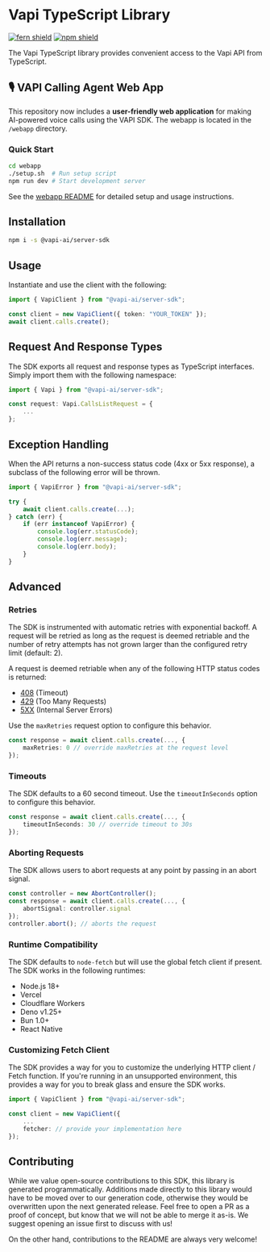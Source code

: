 # Vapi TypeScript Library

[![fern shield](https://img.shields.io/badge/%F0%9F%8C%BF-Built%20with%20Fern-brightgreen)](https://buildwithfern.com?utm_source=github&utm_medium=github&utm_campaign=readme&utm_source=https%3A%2F%2Fgithub.com%2FVapiAI%2Fserver-sdk-typescript)
[![npm shield](https://img.shields.io/npm/v/@vapi-ai/server-sdk)](https://www.npmjs.com/package/@vapi-ai/server-sdk)

The Vapi TypeScript library provides convenient access to the Vapi API from TypeScript.

## 🎙️ VAPI Calling Agent Web App

This repository now includes a **user-friendly web application** for making AI-powered voice calls using the VAPI SDK. The webapp is located in the `/webapp` directory.

### Quick Start

```bash
cd webapp
./setup.sh  # Run setup script
npm run dev # Start development server
```

See the [webapp README](/webapp/README.md) for detailed setup and usage instructions.

## Installation

```sh
npm i -s @vapi-ai/server-sdk
```

## Usage

Instantiate and use the client with the following:

```typescript
import { VapiClient } from "@vapi-ai/server-sdk";

const client = new VapiClient({ token: "YOUR_TOKEN" });
await client.calls.create();
```

## Request And Response Types

The SDK exports all request and response types as TypeScript interfaces. Simply import them with the
following namespace:

```typescript
import { Vapi } from "@vapi-ai/server-sdk";

const request: Vapi.CallsListRequest = {
    ...
};
```

## Exception Handling

When the API returns a non-success status code (4xx or 5xx response), a subclass of the following error
will be thrown.

```typescript
import { VapiError } from "@vapi-ai/server-sdk";

try {
    await client.calls.create(...);
} catch (err) {
    if (err instanceof VapiError) {
        console.log(err.statusCode);
        console.log(err.message);
        console.log(err.body);
    }
}
```

## Advanced

### Retries

The SDK is instrumented with automatic retries with exponential backoff. A request will be retried as long
as the request is deemed retriable and the number of retry attempts has not grown larger than the configured
retry limit (default: 2).

A request is deemed retriable when any of the following HTTP status codes is returned:

-   [408](https://developer.mozilla.org/en-US/docs/Web/HTTP/Status/408) (Timeout)
-   [429](https://developer.mozilla.org/en-US/docs/Web/HTTP/Status/429) (Too Many Requests)
-   [5XX](https://developer.mozilla.org/en-US/docs/Web/HTTP/Status/500) (Internal Server Errors)

Use the `maxRetries` request option to configure this behavior.

```typescript
const response = await client.calls.create(..., {
    maxRetries: 0 // override maxRetries at the request level
});
```

### Timeouts

The SDK defaults to a 60 second timeout. Use the `timeoutInSeconds` option to configure this behavior.

```typescript
const response = await client.calls.create(..., {
    timeoutInSeconds: 30 // override timeout to 30s
});
```

### Aborting Requests

The SDK allows users to abort requests at any point by passing in an abort signal.

```typescript
const controller = new AbortController();
const response = await client.calls.create(..., {
    abortSignal: controller.signal
});
controller.abort(); // aborts the request
```

### Runtime Compatibility

The SDK defaults to `node-fetch` but will use the global fetch client if present. The SDK works in the following
runtimes:

-   Node.js 18+
-   Vercel
-   Cloudflare Workers
-   Deno v1.25+
-   Bun 1.0+
-   React Native

### Customizing Fetch Client

The SDK provides a way for you to customize the underlying HTTP client / Fetch function. If you're running in an
unsupported environment, this provides a way for you to break glass and ensure the SDK works.

```typescript
import { VapiClient } from "@vapi-ai/server-sdk";

const client = new VapiClient({
    ...
    fetcher: // provide your implementation here
});
```

## Contributing

While we value open-source contributions to this SDK, this library is generated programmatically.
Additions made directly to this library would have to be moved over to our generation code,
otherwise they would be overwritten upon the next generated release. Feel free to open a PR as
a proof of concept, but know that we will not be able to merge it as-is. We suggest opening
an issue first to discuss with us!

On the other hand, contributions to the README are always very welcome!
